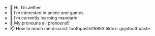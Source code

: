 - 👋 Hi, I’m aether
- 👀 I’m interested in anime and games
- 🌱 I’m currently learning mandarin
- 💞️ My pronouns all pronouns!!
- 📫 How to reach me discord: toothpaste#6983 tiktok: gojotoothpaste

<!---
aetherkyojuro/aetherkyojuro is a ✨ special ✨ repository because its `README.md` (this file) appears on your GitHub profile.
You can click the Preview link to take a look at your changes.
--->
